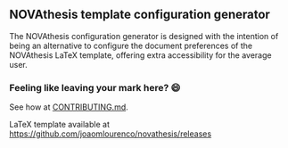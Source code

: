 ## NOVAthesis template configuration generator

The NOVAthesis configuration generator is designed with the intention of being an alternative to configure the document preferences of the NOVAthesis LaTeX template, offering extra accessibility for the average user.

### Feeling like leaving your mark here? :smile: 
See how at [CONTRIBUTING.md](https://github.com/antoniomnds/novathesis-webconfig/blob/master/CONTRIBUTING.md).


LaTeX template available at https://github.com/joaomlourenco/novathesis/releases
